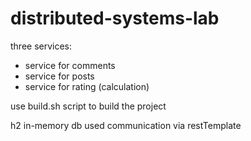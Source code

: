# distributed-systems-lab

three services:
- service for comments
- service for posts
- service for rating (calculation)

use build.sh script to build the project

h2 in-memory db used
communication via restTemplate
